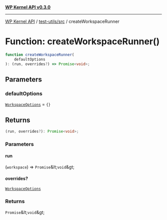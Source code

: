 [**WP Kernel API v0.3.0**](../../../README.md)

---

[WP Kernel API](../../../README.md) / [test-utils/src](../README.md) / createWorkspaceRunner

# Function: createWorkspaceRunner()

```ts
function createWorkspaceRunner(
	defaultOptions
): (run, overrides?) => Promise<void>;
```

## Parameters

### defaultOptions

[`WorkspaceOptions`](../interfaces/WorkspaceOptions.md) = `{}`

## Returns

```ts
(run, overrides?): Promise<void>;
```

### Parameters

#### run

(`workspace`) =&gt; `Promise`\&lt;`void`\&gt;

#### overrides?

[`WorkspaceOptions`](../interfaces/WorkspaceOptions.md)

### Returns

`Promise`\&lt;`void`\&gt;
